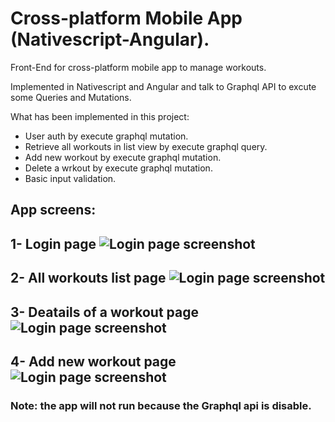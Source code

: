 # Cross-platform Mobile App (Nativescript-Angular).

Front-End for cross-platform mobile app to manage workouts.

Implemented in Nativescript and Angular and talk to Graphql API to excute some Queries and Mutations.

What has been implemented in this project:
- User auth by execute graphql mutation.
- Retrieve all workouts in list view by execute graphql query.
- Add new workout by execute graphql mutation.
- Delete a wrkout by execute graphql mutation.
- Basic input validation.

## App screens:
1- Login page
![Login page screenshot](./app-screen/login.jpeg)
-------------------------------------------------
2- All workouts list page
![Login page screenshot](./app-screen/list.jpeg)
-------------------------------------------------
3- Deatails of a workout page
![Login page screenshot](./app-screen/details.jpeg)
-------------------------------------------------
4- Add new workout page
![Login page screenshot](./app-screen/addnew.jpeg)
-------------------------------------------------

### Note: the app will not run because the Graphql api is disable.




